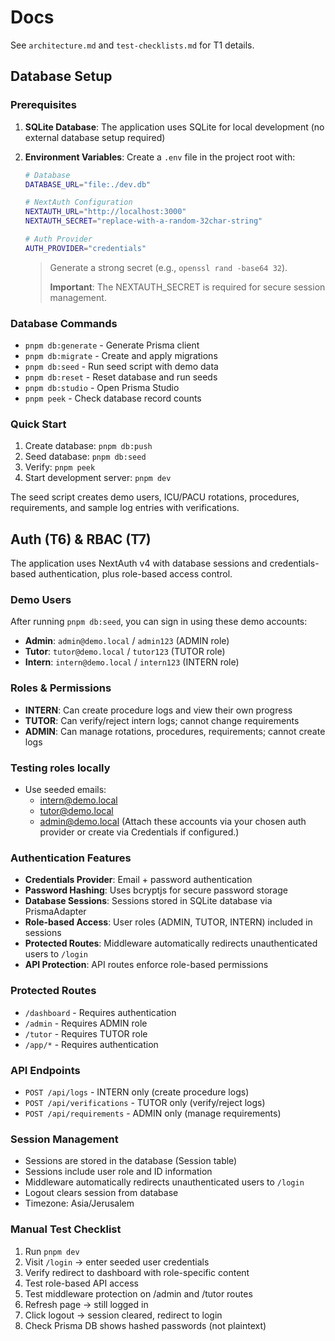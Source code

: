 # Docs

See `architecture.md` and `test-checklists.md` for T1 details.

## Database Setup

### Prerequisites

1. **SQLite Database**: The application uses SQLite for local development (no external database setup required)

2. **Environment Variables**: Create a `.env` file in the project root with:

   ```bash
   # Database
   DATABASE_URL="file:./dev.db"

   # NextAuth Configuration
   NEXTAUTH_URL="http://localhost:3000"
   NEXTAUTH_SECRET="replace-with-a-random-32char-string"

   # Auth Provider
   AUTH_PROVIDER="credentials"
   ```

   > Generate a strong secret (e.g., `openssl rand -base64 32`).
   >
   > **Important**: The NEXTAUTH_SECRET is required for secure session management.

### Database Commands

- `pnpm db:generate` - Generate Prisma client
- `pnpm db:migrate` - Create and apply migrations
- `pnpm db:seed` - Run seed script with demo data
- `pnpm db:reset` - Reset database and run seeds
- `pnpm db:studio` - Open Prisma Studio
- `pnpm peek` - Check database record counts

### Quick Start

1. Create database: `pnpm db:push`
2. Seed database: `pnpm db:seed`
3. Verify: `pnpm peek`
4. Start development server: `pnpm dev`

The seed script creates demo users, ICU/PACU rotations, procedures, requirements, and sample log entries with verifications.

## Auth (T6) & RBAC (T7)

The application uses NextAuth v4 with database sessions and credentials-based authentication, plus role-based access control.

### Demo Users

After running `pnpm db:seed`, you can sign in using these demo accounts:

- **Admin**: `admin@demo.local` / `admin123` (ADMIN role)
- **Tutor**: `tutor@demo.local` / `tutor123` (TUTOR role)
- **Intern**: `intern@demo.local` / `intern123` (INTERN role)

### Roles & Permissions

- **INTERN**: Can create procedure logs and view their own progress
- **TUTOR**: Can verify/reject intern logs; cannot change requirements
- **ADMIN**: Can manage rotations, procedures, requirements; cannot create logs

### Testing roles locally

- Use seeded emails:
  - intern@demo.local
  - tutor@demo.local
  - admin@demo.local
    (Attach these accounts via your chosen auth provider or create via Credentials if configured.)

### Authentication Features

- **Credentials Provider**: Email + password authentication
- **Password Hashing**: Uses bcryptjs for secure password storage
- **Database Sessions**: Sessions stored in SQLite database via PrismaAdapter
- **Role-based Access**: User roles (ADMIN, TUTOR, INTERN) included in sessions
- **Protected Routes**: Middleware automatically redirects unauthenticated users to `/login`
- **API Protection**: API routes enforce role-based permissions

### Protected Routes

- `/dashboard` - Requires authentication
- `/admin` - Requires ADMIN role
- `/tutor` - Requires TUTOR role
- `/app/*` - Requires authentication

### API Endpoints

- `POST /api/logs` - INTERN only (create procedure logs)
- `POST /api/verifications` - TUTOR only (verify/reject logs)
- `POST /api/requirements` - ADMIN only (manage requirements)

### Session Management

- Sessions are stored in the database (Session table)
- Sessions include user role and ID information
- Middleware automatically redirects unauthenticated users to `/login`
- Logout clears session from database
- Timezone: Asia/Jerusalem

### Manual Test Checklist

1. Run `pnpm dev`
2. Visit `/login` → enter seeded user credentials
3. Verify redirect to dashboard with role-specific content
4. Test role-based API access
5. Test middleware protection on /admin and /tutor routes
6. Refresh page → still logged in
7. Click logout → session cleared, redirect to login
8. Check Prisma DB shows hashed passwords (not plaintext)
